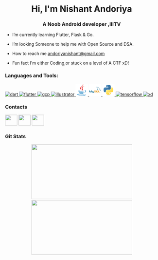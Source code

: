 <h1 align="center">Hi, I'm Nishant Andoriya</h1>
<h3 align="center">A Noob Android developer ,IIITV</h3>

- I’m currently learning Flutter, Flask & Go.

-  I’m looking Someone to help me with Open Source and DSA.

- How to reach me andoriyanishant@gmail.com

- Fun fact I'm either Coding,or stuck on a level of A CTF xD!


<h3 align="left">Languages and Tools:</h3>
<p align="left"> </a> <a href="https://dart.dev" target="_blank"> <img src="https://www.vectorlogo.zone/logos/dartlang/dartlang-icon.svg" alt="dart" width="40" height="40"/> </a> <a href="https://flutter.dev" target="_blank"> <img src="https://www.vectorlogo.zone/logos/flutterio/flutterio-icon.svg" alt="flutter" width="40" height="40"/> </a> <a href="https://cloud.google.com" target="_blank"> <img src="https://www.vectorlogo.zone/logos/google_cloud/google_cloud-icon.svg" alt="gcp" width="40" height="40"/> </a> <a href="https://www.adobe.com/in/products/illustrator.html" target="_blank"> <img src="https://www.vectorlogo.zone/logos/adobe_illustrator/adobe_illustrator-icon.svg" alt="illustrator" width="40" height="40"/> </a> <a href="https://www.java.com" target="_blank"> <img src="https://raw.githubusercontent.com/devicons/devicon/master/icons/java/java-original.svg" alt="java" width="40" height="40"/> </a> <a href="https://www.mysql.com/" target="_blank"> <img src="https://raw.githubusercontent.com/devicons/devicon/master/icons/mysql/mysql-original-wordmark.svg" alt="mysql" width="40" height="40"/> </a> <a href="https://www.python.org" target="_blank"> <img src="https://raw.githubusercontent.com/devicons/devicon/master/icons/python/python-original.svg" alt="python" width="40" height="40"/> </a> <a href="https://www.tensorflow.org" target="_blank"> <img src="https://www.vectorlogo.zone/logos/tensorflow/tensorflow-icon.svg" alt="tensorflow" width="40" height="40"/> </a> <a href="https://www.adobe.com/products/xd.html" target="_blank"> <img src="https://cdn.worldvectorlogo.com/logos/adobe-xd.svg" alt="xd" width="40" height="40"/> </a> </p>


  
</p>
<h3 align="left">Contacts</h3>
<p align="left">
    <a href="https://www.linkedin.com/in/nishant-andoriya-831727199/" alt="Linkedin"><img border-radius="50%" width="40px" height="35px" margin-left="25px" src="https://unpkg.com/simple-icons@5.0.0/icons/linkedin.svg"></a>
    <a href="https://github.com/M-A-D-A-R-A" alt="GitHub"><img border-radius="50%" width="40px" height="35px" margin-left="25px" src="https://unpkg.com/simple-icons@5.0.0/icons/github.svg"></a>
    <a href="https://www.instagram.com/__nnishantt/" alt="Instagram"><img border-radius="50%" width="40px" height="35px" margin-left="25px" src="https://unpkg.com/simple-icons@5.0.0/icons/instagram.svg"></a>

<h3 align="left">Git Stats</h3>
<p align="center">
<img height= "180cm" width="331" src = "(https://github-readme-stats.vercel.app/api?username=M-A-D-A-R-A&theme=dark&show_icons=true)">
<img height="180em" width="331em" src="https://github-readme-streak-stats.herokuapp.com?user=M-A-D-A-R-A&theme=dark&hide_border=true&fire=DD2727)](https://git.io/streak-stats"/>
</p>


